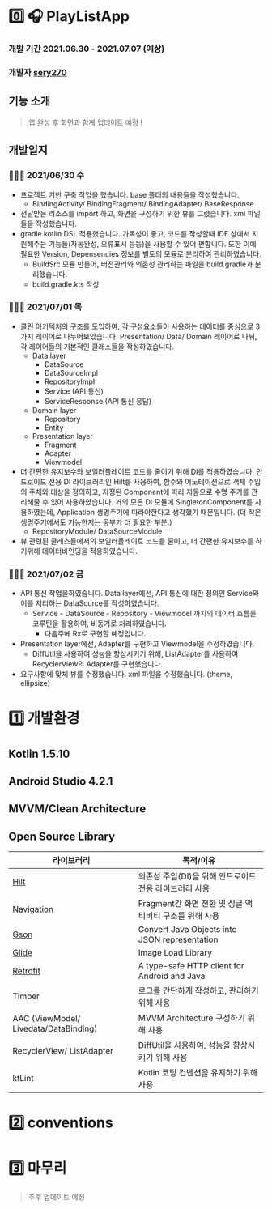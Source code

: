 # 0️⃣ 🎧 PlayListApp

### 개발 기간 2021.06.30 - 2021.07.07 (예상) 

### 개발자 [sery270](https://github.com/sery270) 

## 기능 소개 

> 앱 완성 후 화면과 함께 업데이트 예정 ! 

## 개발일지 

### 👩🏻‍💻 2021/06/30 수

- 프로젝트 기반 구축 작업을 했습니다. base 폴더의 내용들을 작성했습니다.
  - BindingActivity/ BindingFragment/ BindingAdapter/ BaseResponse
- 전달받은 리소스를 import 하고, 화면을 구성하기 위한 뷰를 그렸습니다. xml 파일들을 작성했습니다.
- gradle kotlin DSL 적용했습니다. 가독성이 좋고, 코드를 작성할때 IDE 상에서 지원해주는 기능들(자동완성, 오류표시 등등)을 사용할 수 있어 편합니다. 또한 이에 필요한 Version, Depensencies 정보를 별도의 모듈로 분리하여 관리하였습니다. 
  - BuildSrc 모듈 만들어, 버전관리와 의존성 관리하는 파일을 build.gradle과 분리했습니다.
  - build.gradle.kts 작성 

### 👩🏻‍💻 2021/07/01 목

- 클린 아키텍처의 구조를 도입하여, 각 구성요소들이 사용하는 데이터를 중심으로 3가지 레이어로 나누어보았습니다. Presentation/ Data/ Domain 레이어로 나눠, 각 레이어들의 기본적인 클래스들을 작성하였습니다. 
  - Data layer
    - DataSource
    - DataSourceImpl
    - RepositoryImpl
    - Service (API 통신)
    - ServiceResponse (API 통신 응답)
  - Domain layer
    - Repository
    - Entity 
  - Presentation layer
    - Fragment
    - Adapter
    - Viewmodel
- 더 간편한 유지보수와 보일러플레이트 코드를 줄이기 위해 DI를 적용하였습니다. 안드로이드 전용 DI 라이브러리인 Hilt를 사용하여, 함수와 어노테이션으로 객체 주입의 주체와 대상을 정의하고, 지정된 Component에 따라 자동으로 수명 주기를 관리해줄 수 있어 사용하였습니다. 거의 모든 DI 모듈에 SingletonComponent를 사용하였는데, Application 생명주기에 따라야한다고 생각했기 때문입니다. (더 작은 생명주기에서도 가능한지는 공부가 더 필요한 부분.)
  - RepositoryModule/ DataSourceModule
- 뷰 관련된 클래스들에서의 보일러플레이트 코드를 줄이고, 더 간편한 유지보수를 하기위해 데이터바인딩을 적용하였습니다. 

### 👩🏻‍💻 2021/07/02 금

- API 통신 작업을하였습니다. Data layer에선, API 통신에 대한 정의인 Service와 이를 처리하는 DataSource를 작성하였습니다. 
  - Service - DataSource - Repository - Viewmodel 까지의 데이터 흐름을 코루틴을 활용하여, 비동기로 처리하였습니다. 
    - 다음주에 Rx로 구현할 예정입니다. 
- Presentation layer에선, Adapter를 구현하고 Viewmodel을 수정하였습니다. 
  - DiffUtil을 사용하여 성능을 향상시키기 위해, ListAdapter를 사용하여 RecyclerView의 Adapter를 구현했습니다. 
- 요구사항에 맞체 뷰를 수정했습니다. xml 파일을 수정했습니다. (theme, ellipsize)


# 1️⃣ 개발환경

## Kotlin 1.5.10

## Android Studio 4.2.1

## MVVM/Clean Architecture 

## Open Source Library

| 라이브러리                                                   | 목적/이유                                              |
| ------------------------------------------------------------ | ------------------------------------------------------ |
| [Hilt](https://developer.android.com/jetpack/androidx/releases/hilt) | 의존성 주입(DI)을 위해 안드로이드 전용 라이브러리 사용 |
| [Navigation](https://developer.android.com/jetpack/androidx/releases/navigation) | Fragment간 화면 전환 및 싱글 액티비티 구조를 위해 사용 |
| [Gson](https://github.com/google/gson)                       | Convert Java Objects into JSON representation          |
| [Glide](https://github.com/bumptech/glide)                   | Image Load Library                                     |
| [Retrofit](https://square.github.io/retrofit/)               | A type-safe HTTP client for Android and Java           |
| Timber                                                       | 로그를 간단하게 작성하고, 관리하기 위해 사용           |
| AAC (ViewModel/ Livedata/DataBinding)                        | MVVM Architecture 구성하기 위해 사용                   |
| RecyclerView/ ListAdapter                                    | DiffUtil을 사용하여, 성능을 향상시키기 위해 사용       |
| ktLint                                                       | Kotlin 코딩 컨벤션을 유지하기 위해 사용                |

# 2️⃣ conventions



# 3️⃣ 마무리

>  추후 업데이트 예정

